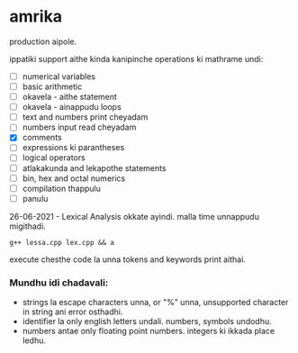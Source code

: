 # amrika
production aipole.

ippatiki support aithe kinda kanipinche operations ki mathrame undi:

- [ ] numerical variables
- [ ] basic arithmetic
- [ ] okavela - aithe statement
- [ ] okavela - ainappudu loops
- [ ] text and numbers print cheyadam
- [ ] numbers input read cheyadam
- [x] comments
- [ ] expressions ki parantheses
- [ ] logical operators
- [ ] atlakakunda and lekapothe statements
- [ ] bin, hex and octal numerics
- [ ] compilation thappulu
- [ ] panulu

26-06-2021 - Lexical Analysis okkate ayindi. malla time unnappudu migithadi.

```
g++ lessa.cpp lex.cpp && a
```

execute chesthe code la unna tokens and keywords print aithai.

<h3>Mundhu idi chadavali:</h3>
<ul> 
<li>strings la escape characters unna, or "%" unna, unsupported character in string ani error osthadhi.
<li>identifier la only english letters undali. numbers, symbols undodhu.
<li>numbers antae only floating point numbers. integers ki ikkada place ledhu.
</ul>